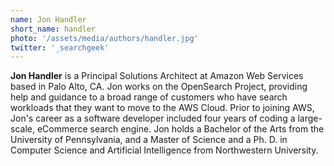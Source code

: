 ```yaml
---
name: Jon Handler
short_name: handler
photo: '/assets/media/authors/handler.jpg'
twitter: '_searchgeek'
---
```


**Jon Handler** is a Principal Solutions Architect at Amazon Web Services based in Palo Alto, CA. Jon works on the OpenSearch Project, providing help and guidance to a broad range of customers who have search workloads that they want to move to the AWS Cloud. Prior to joining AWS, Jon's career as a software developer included four years of coding a large-scale, eCommerce search engine. Jon holds a Bachelor of the Arts from the University of Pennsylvania, and a Master of Science and a Ph. D. in Computer Science and Artificial Intelligence from Northwestern University.